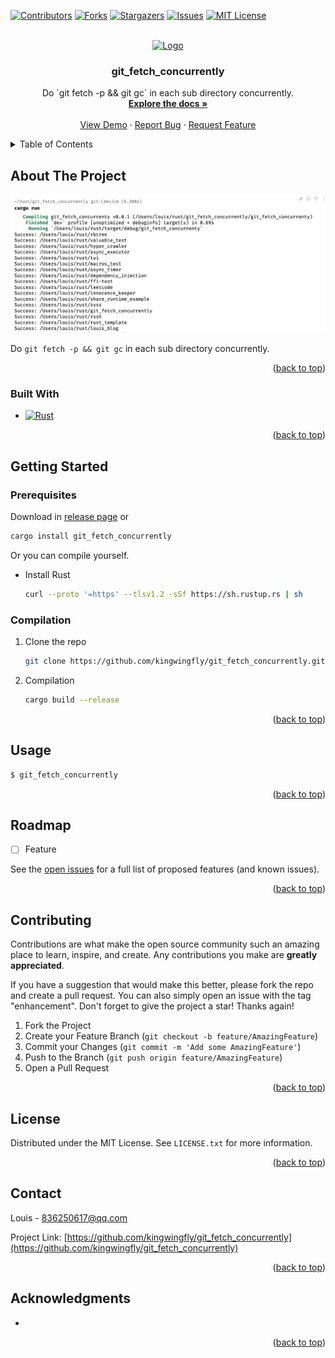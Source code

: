 <a name="readme-top"></a>

<!--
*** This README is modified from https://github.com/othneildrew/Best-README-Template
-->

<!-- PROJECT SHIELDS -->
[![Contributors][contributors-shield]][contributors-url]
[![Forks][forks-shield]][forks-url]
[![Stargazers][stars-shield]][stars-url]
[![Issues][issues-shield]][issues-url]
[![MIT License][license-shield]][license-url]


<!-- PROJECT LOGO -->
<br />
<div align="center">
  <a href="https://github.com/kingwingfly/git_fetch_concurrently">
    <img src="images/logo.png" alt="Logo" width="80" height="80">
  </a>

<h3 align="center">git_fetch_concurrently</h3>

  <p align="center">
    Do `git fetch -p && git gc` in each sub directory concurrently.
    <br />
    <a href="https://github.com/kingwingfly/git_fetch_concurrently"><strong>Explore the docs »</strong></a>
    <br />
    <br />
    <a href="https://github.com/kingwingfly/git_fetch_concurrently">View Demo</a>
    ·
    <a href="https://github.com/kingwingfly/git_fetch_concurrently/issues/new?labels=bug&template=bug-report---.md">Report Bug</a>
    ·
    <a href="https://github.com/kingwingfly/git_fetch_concurrently/issues/new?labels=enhancement&template=feature-request---.md">Request Feature</a>
  </p>
</div>



<!-- TABLE OF CONTENTS -->
<details>
  <summary>Table of Contents</summary>
  <ol>
    <li>
      <a href="#about-the-project">About The Project</a>
      <ul>
        <li><a href="#built-with">Built With</a></li>
      </ul>
    </li>
    <li>
      <a href="#getting-started">Getting Started</a>
      <ul>
        <li><a href="#prerequisites">Prerequisites</a></li>
        <li><a href="#installation">Installation</a></li>
      </ul>
    </li>
    <li><a href="#usage">Usage</a></li>
    <li><a href="#roadmap">Roadmap</a></li>
    <li><a href="#contributing">Contributing</a></li>
    <li><a href="#license">License</a></li>
    <li><a href="#contact">Contact</a></li>
    <li><a href="#acknowledgments">Acknowledgments</a></li>
  </ol>
</details>



<!-- ABOUT THE PROJECT -->
## About The Project

[![Product Name Screen Shot][product-screenshot]](https://example.com)

Do `git fetch -p && git gc` in each sub directory concurrently.

<p align="right">(<a href="#readme-top">back to top</a>)</p>



### Built With

* [![Rust][Rust]][Rust-url]

<p align="right">(<a href="#readme-top">back to top</a>)</p>



<!-- GETTING STARTED -->
## Getting Started

### Prerequisites

Download in [release page](https://github.com/kingwingfly/git_fetch_concurrently/releases) or
```sh
cargo install git_fetch_concurrently
```

Or you can compile yourself.

* Install Rust
  ```sh
  curl --proto '=https' --tlsv1.2 -sSf https://sh.rustup.rs | sh
  ```

### Compilation

1. Clone the repo
   ```sh
   git clone https://github.com/kingwingfly/git_fetch_concurrently.git
   ```
2. Compilation
   ```sh
   cargo build --release
   ```

<p align="right">(<a href="#readme-top">back to top</a>)</p>



<!-- USAGE EXAMPLES -->
## Usage

```sh
$ git_fetch_concurrently
```

<p align="right">(<a href="#readme-top">back to top</a>)</p>



<!-- ROADMAP -->
## Roadmap

- [ ] Feature

See the [open issues](https://github.com/kingwingfly/git_fetch_concurrently/issues) for a full list of proposed features (and known issues).

<p align="right">(<a href="#readme-top">back to top</a>)</p>



<!-- CONTRIBUTING -->
## Contributing

Contributions are what make the open source community such an amazing place to learn, inspire, and create. Any contributions you make are **greatly appreciated**.

If you have a suggestion that would make this better, please fork the repo and create a pull request. You can also simply open an issue with the tag "enhancement".
Don't forget to give the project a star! Thanks again!

1. Fork the Project
2. Create your Feature Branch (`git checkout -b feature/AmazingFeature`)
3. Commit your Changes (`git commit -m 'Add some AmazingFeature'`)
4. Push to the Branch (`git push origin feature/AmazingFeature`)
5. Open a Pull Request

<p align="right">(<a href="#readme-top">back to top</a>)</p>



<!-- LICENSE -->
## License

Distributed under the MIT License. See `LICENSE.txt` for more information.

<p align="right">(<a href="#readme-top">back to top</a>)</p>



<!-- CONTACT -->
## Contact

Louis - 836250617@qq.com

Project Link: [https://github.com/kingwingfly/git_fetch_concurrently](https://github.com/kingwingfly/git_fetch_concurrently)

<p align="right">(<a href="#readme-top">back to top</a>)</p>



<!-- ACKNOWLEDGMENTS -->
## Acknowledgments

* []()

<p align="right">(<a href="#readme-top">back to top</a>)</p>



<!-- MARKDOWN LINKS & IMAGES -->
<!-- https://www.markdownguide.org/basic-syntax/#reference-style-links -->
[contributors-shield]: https://img.shields.io/github/contributors/kingwingfly/git_fetch_concurrently.svg?style=for-the-badge
[contributors-url]: https://github.com/kingwingfly/git_fetch_concurrently/graphs/contributors
[forks-shield]: https://img.shields.io/github/forks/kingwingfly/git_fetch_concurrently.svg?style=for-the-badge
[forks-url]: https://github.com/kingwingfly/git_fetch_concurrently/network/members
[stars-shield]: https://img.shields.io/github/stars/kingwingfly/git_fetch_concurrently.svg?style=for-the-badge
[stars-url]: https://github.com/kingwingfly/git_fetch_concurrently/stargazers
[issues-shield]: https://img.shields.io/github/issues/kingwingfly/git_fetch_concurrently.svg?style=for-the-badge
[issues-url]: https://github.com/kingwingfly/git_fetch_concurrently/issues
[license-shield]: https://img.shields.io/github/license/kingwingfly/git_fetch_concurrently.svg?style=for-the-badge
[license-url]: https://github.com/kingwingfly/git_fetch_concurrently/blob/master/LICENSE.txt
[product-screenshot]: images/screenshot.png
[Rust]: https://img.shields.io/badge/Rust-000000?style=for-the-badge&logo=Rust&logoColor=orange
[Rust-url]: https://www.rust-lang.org

